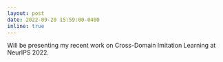 ```yaml
---
layout: post
date: 2022-09-20 15:59:00-0400
inline: true
---
```


Will be presenting my recent work on Cross-Domain Imitation Learning at NeurIPS 2022.

